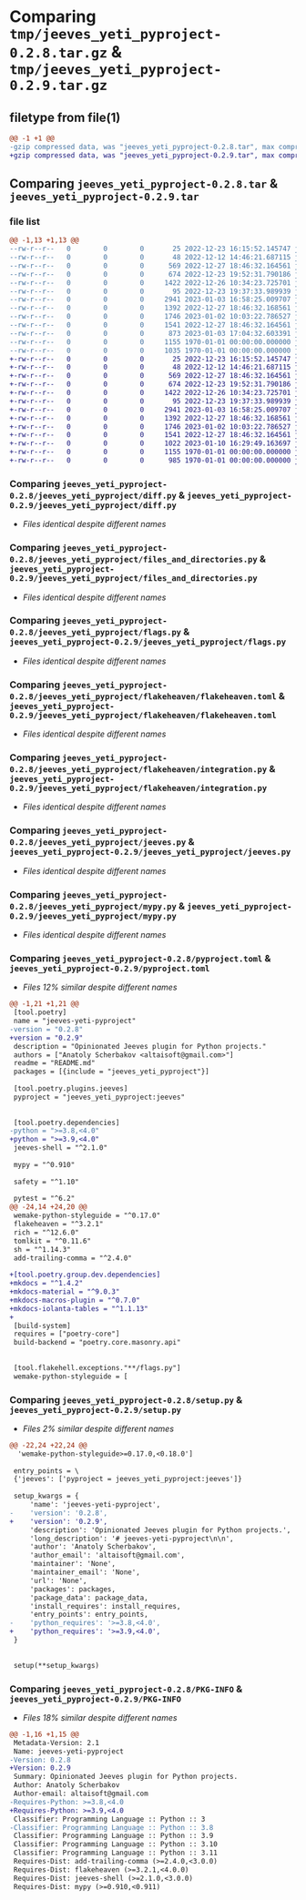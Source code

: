 # Comparing `tmp/jeeves_yeti_pyproject-0.2.8.tar.gz` & `tmp/jeeves_yeti_pyproject-0.2.9.tar.gz`

## filetype from file(1)

```diff
@@ -1 +1 @@
-gzip compressed data, was "jeeves_yeti_pyproject-0.2.8.tar", max compression
+gzip compressed data, was "jeeves_yeti_pyproject-0.2.9.tar", max compression
```

## Comparing `jeeves_yeti_pyproject-0.2.8.tar` & `jeeves_yeti_pyproject-0.2.9.tar`

### file list

```diff
@@ -1,13 +1,13 @@
--rw-r--r--   0        0        0       25 2022-12-23 16:15:52.145747 jeeves_yeti_pyproject-0.2.8/README.md
--rw-r--r--   0        0        0       48 2022-12-12 14:46:21.687115 jeeves_yeti_pyproject-0.2.8/jeeves_yeti_pyproject/__init__.py
--rw-r--r--   0        0        0      569 2022-12-27 18:46:32.164561 jeeves_yeti_pyproject-0.2.8/jeeves_yeti_pyproject/diff.py
--rw-r--r--   0        0        0      674 2022-12-23 19:52:31.790186 jeeves_yeti_pyproject-0.2.8/jeeves_yeti_pyproject/files_and_directories.py
--rw-r--r--   0        0        0     1422 2022-12-26 10:34:23.725701 jeeves_yeti_pyproject-0.2.8/jeeves_yeti_pyproject/flags.py
--rw-r--r--   0        0        0       95 2022-12-23 19:37:33.989939 jeeves_yeti_pyproject-0.2.8/jeeves_yeti_pyproject/flakeheaven/__init__.py
--rw-r--r--   0        0        0     2941 2023-01-03 16:58:25.009707 jeeves_yeti_pyproject-0.2.8/jeeves_yeti_pyproject/flakeheaven/flakeheaven.toml
--rw-r--r--   0        0        0     1392 2022-12-27 18:46:32.168561 jeeves_yeti_pyproject-0.2.8/jeeves_yeti_pyproject/flakeheaven/integration.py
--rw-r--r--   0        0        0     1746 2023-01-02 10:03:22.786527 jeeves_yeti_pyproject-0.2.8/jeeves_yeti_pyproject/jeeves.py
--rw-r--r--   0        0        0     1541 2022-12-27 18:46:32.164561 jeeves_yeti_pyproject-0.2.8/jeeves_yeti_pyproject/mypy.py
--rw-r--r--   0        0        0      873 2023-01-03 17:04:32.603391 jeeves_yeti_pyproject-0.2.8/pyproject.toml
--rw-r--r--   0        0        0     1155 1970-01-01 00:00:00.000000 jeeves_yeti_pyproject-0.2.8/setup.py
--rw-r--r--   0        0        0     1035 1970-01-01 00:00:00.000000 jeeves_yeti_pyproject-0.2.8/PKG-INFO
+-rw-r--r--   0        0        0       25 2022-12-23 16:15:52.145747 jeeves_yeti_pyproject-0.2.9/README.md
+-rw-r--r--   0        0        0       48 2022-12-12 14:46:21.687115 jeeves_yeti_pyproject-0.2.9/jeeves_yeti_pyproject/__init__.py
+-rw-r--r--   0        0        0      569 2022-12-27 18:46:32.164561 jeeves_yeti_pyproject-0.2.9/jeeves_yeti_pyproject/diff.py
+-rw-r--r--   0        0        0      674 2022-12-23 19:52:31.790186 jeeves_yeti_pyproject-0.2.9/jeeves_yeti_pyproject/files_and_directories.py
+-rw-r--r--   0        0        0     1422 2022-12-26 10:34:23.725701 jeeves_yeti_pyproject-0.2.9/jeeves_yeti_pyproject/flags.py
+-rw-r--r--   0        0        0       95 2022-12-23 19:37:33.989939 jeeves_yeti_pyproject-0.2.9/jeeves_yeti_pyproject/flakeheaven/__init__.py
+-rw-r--r--   0        0        0     2941 2023-01-03 16:58:25.009707 jeeves_yeti_pyproject-0.2.9/jeeves_yeti_pyproject/flakeheaven/flakeheaven.toml
+-rw-r--r--   0        0        0     1392 2022-12-27 18:46:32.168561 jeeves_yeti_pyproject-0.2.9/jeeves_yeti_pyproject/flakeheaven/integration.py
+-rw-r--r--   0        0        0     1746 2023-01-02 10:03:22.786527 jeeves_yeti_pyproject-0.2.9/jeeves_yeti_pyproject/jeeves.py
+-rw-r--r--   0        0        0     1541 2022-12-27 18:46:32.164561 jeeves_yeti_pyproject-0.2.9/jeeves_yeti_pyproject/mypy.py
+-rw-r--r--   0        0        0     1022 2023-01-10 16:29:49.163697 jeeves_yeti_pyproject-0.2.9/pyproject.toml
+-rw-r--r--   0        0        0     1155 1970-01-01 00:00:00.000000 jeeves_yeti_pyproject-0.2.9/setup.py
+-rw-r--r--   0        0        0      985 1970-01-01 00:00:00.000000 jeeves_yeti_pyproject-0.2.9/PKG-INFO
```

### Comparing `jeeves_yeti_pyproject-0.2.8/jeeves_yeti_pyproject/diff.py` & `jeeves_yeti_pyproject-0.2.9/jeeves_yeti_pyproject/diff.py`

 * *Files identical despite different names*

### Comparing `jeeves_yeti_pyproject-0.2.8/jeeves_yeti_pyproject/files_and_directories.py` & `jeeves_yeti_pyproject-0.2.9/jeeves_yeti_pyproject/files_and_directories.py`

 * *Files identical despite different names*

### Comparing `jeeves_yeti_pyproject-0.2.8/jeeves_yeti_pyproject/flags.py` & `jeeves_yeti_pyproject-0.2.9/jeeves_yeti_pyproject/flags.py`

 * *Files identical despite different names*

### Comparing `jeeves_yeti_pyproject-0.2.8/jeeves_yeti_pyproject/flakeheaven/flakeheaven.toml` & `jeeves_yeti_pyproject-0.2.9/jeeves_yeti_pyproject/flakeheaven/flakeheaven.toml`

 * *Files identical despite different names*

### Comparing `jeeves_yeti_pyproject-0.2.8/jeeves_yeti_pyproject/flakeheaven/integration.py` & `jeeves_yeti_pyproject-0.2.9/jeeves_yeti_pyproject/flakeheaven/integration.py`

 * *Files identical despite different names*

### Comparing `jeeves_yeti_pyproject-0.2.8/jeeves_yeti_pyproject/jeeves.py` & `jeeves_yeti_pyproject-0.2.9/jeeves_yeti_pyproject/jeeves.py`

 * *Files identical despite different names*

### Comparing `jeeves_yeti_pyproject-0.2.8/jeeves_yeti_pyproject/mypy.py` & `jeeves_yeti_pyproject-0.2.9/jeeves_yeti_pyproject/mypy.py`

 * *Files identical despite different names*

### Comparing `jeeves_yeti_pyproject-0.2.8/pyproject.toml` & `jeeves_yeti_pyproject-0.2.9/pyproject.toml`

 * *Files 12% similar despite different names*

```diff
@@ -1,21 +1,21 @@
 [tool.poetry]
 name = "jeeves-yeti-pyproject"
-version = "0.2.8"
+version = "0.2.9"
 description = "Opinionated Jeeves plugin for Python projects."
 authors = ["Anatoly Scherbakov <altaisoft@gmail.com>"]
 readme = "README.md"
 packages = [{include = "jeeves_yeti_pyproject"}]
 
 [tool.poetry.plugins.jeeves]
 pyproject = "jeeves_yeti_pyproject:jeeves"
 
 
 [tool.poetry.dependencies]
-python = ">=3.8,<4.0"
+python = ">=3.9,<4.0"
 jeeves-shell = "^2.1.0"
 
 mypy = "^0.910"
 
 safety = "^1.10"
 
 pytest = "^6.2"
@@ -24,14 +24,20 @@
 wemake-python-styleguide = "^0.17.0"
 flakeheaven = "^3.2.1"
 rich = "^12.6.0"
 tomlkit = "^0.11.6"
 sh = "^1.14.3"
 add-trailing-comma = "^2.4.0"
 
+[tool.poetry.group.dev.dependencies]
+mkdocs = "^1.4.2"
+mkdocs-material = "^9.0.3"
+mkdocs-macros-plugin = "^0.7.0"
+mkdocs-iolanta-tables = "^1.1.13"
+
 [build-system]
 requires = ["poetry-core"]
 build-backend = "poetry.core.masonry.api"
 
 
 [tool.flakehell.exceptions."**/flags.py"]
 wemake-python-styleguide = [
```

### Comparing `jeeves_yeti_pyproject-0.2.8/setup.py` & `jeeves_yeti_pyproject-0.2.9/setup.py`

 * *Files 2% similar despite different names*

```diff
@@ -22,24 +22,24 @@
  'wemake-python-styleguide>=0.17.0,<0.18.0']
 
 entry_points = \
 {'jeeves': ['pyproject = jeeves_yeti_pyproject:jeeves']}
 
 setup_kwargs = {
     'name': 'jeeves-yeti-pyproject',
-    'version': '0.2.8',
+    'version': '0.2.9',
     'description': 'Opinionated Jeeves plugin for Python projects.',
     'long_description': '# jeeves-yeti-pyproject\n\n',
     'author': 'Anatoly Scherbakov',
     'author_email': 'altaisoft@gmail.com',
     'maintainer': 'None',
     'maintainer_email': 'None',
     'url': 'None',
     'packages': packages,
     'package_data': package_data,
     'install_requires': install_requires,
     'entry_points': entry_points,
-    'python_requires': '>=3.8,<4.0',
+    'python_requires': '>=3.9,<4.0',
 }
 
 
 setup(**setup_kwargs)
```

### Comparing `jeeves_yeti_pyproject-0.2.8/PKG-INFO` & `jeeves_yeti_pyproject-0.2.9/PKG-INFO`

 * *Files 18% similar despite different names*

```diff
@@ -1,16 +1,15 @@
 Metadata-Version: 2.1
 Name: jeeves-yeti-pyproject
-Version: 0.2.8
+Version: 0.2.9
 Summary: Opinionated Jeeves plugin for Python projects.
 Author: Anatoly Scherbakov
 Author-email: altaisoft@gmail.com
-Requires-Python: >=3.8,<4.0
+Requires-Python: >=3.9,<4.0
 Classifier: Programming Language :: Python :: 3
-Classifier: Programming Language :: Python :: 3.8
 Classifier: Programming Language :: Python :: 3.9
 Classifier: Programming Language :: Python :: 3.10
 Classifier: Programming Language :: Python :: 3.11
 Requires-Dist: add-trailing-comma (>=2.4.0,<3.0.0)
 Requires-Dist: flakeheaven (>=3.2.1,<4.0.0)
 Requires-Dist: jeeves-shell (>=2.1.0,<3.0.0)
 Requires-Dist: mypy (>=0.910,<0.911)
```

